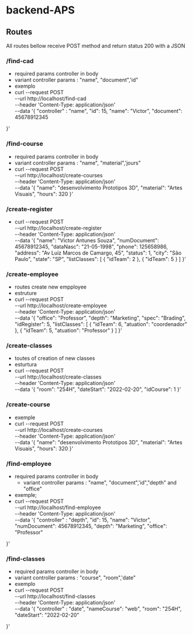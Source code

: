 # backend-APS
 
## Routes

All routes bellow receive POST method and return status 200 with a JSON

### /find-cad
- required params controller in body
- variant controller params : "name", "document",'id"
- exemplo
- curl --request POST \
  --url http://localhost/find-cad \
  --header 'Content-Type: application/json' \
  --data '{
	"controller" : "name",
	"id": 15,
	"name": "Victor",
	"document": 45678912345
	
}'

### /find-course
- required params controller in body
- variant controller params : "name", "material",'jours"
-  curl --request POST \
  --url http://localhost/create-courses \
  --header 'Content-Type: application/json' \
  --data '{
	"name": "desenvolvimento Prototipos 3D",
	"material": "Artes Visuais",
	"hours": 320
}'

### /create-register
-  curl --request POST \
  --url http://localhost/create-register \
  --header 'Content-Type: application/json' \
  --data '{
	"name": "Victor Antunes Souza",
	"numDocument": 45678912345,
	"dataNasc": "21-05-1998",
	"phone": 125658986,
	"address": "Av Luiz Marcos de Camargo, 45",
	"status": 1,
	"city": "São Paulo",
	"state": "SP",
	"listClasses": [
		{
			"idTeam": 2
		},
		{
			"idTeam": 5
		}
	]
}'

### /create-employee
- routes create new empployee
- estruture
 - curl --request POST \
  --url http://localhost/create-employee \
  --header 'Content-Type: application/json' \
  --data '{
	"office": "Professor",
	"depth": "Marketing",
	"spec": "Brading",
	"idRegister": 5,
	"listClasses": [
		{
			"idTeam": 6,
			"atuation": "coordenador"
		},
		{
			"idTeam": 5,
			"atuation": "Professor"
		}
	]
}'

### /create-classes
- toutes of creation of new classes 
- esturtura
- curl --request POST \
  --url http://localhost/create-classes \
  --header 'Content-Type: application/json' \
  --data '{
	"room": "254H",
	"dateStart": "2022-02-20",
	"idCourse": 1
}'

### /create-course
- exemple
- curl --request POST \
  --url http://localhost/create-courses \
  --header 'Content-Type: application/json' \
  --data '{
	"name": "desenvolvimento Prototipos 3D",
	"material": "Artes Visuais",
	"hours": 320
}'

### /find-employee
- required params controller in body
   - variant controller params : "name", "document",'id","depth" and "office"
- exemple;
- curl --request POST \
  --url http://localhost/find-employee \
  --header 'Content-Type: application/json' \
  --data '{
	"controller" : "depth",
	"id": 15,
	"name": "Victor",
	"numDocument": 45678912345,
	"depth": "Marketing",
	"office": "Professor"
	
}'

### /find-classes
-  required params controller in body
- variant controller params : "course", "room",'date"
- exemplo
- curl --request POST \
  --url http://localhost/find-classes \
  --header 'Content-Type: application/json' \
  --data '{
	"controller" : "date",
	"nameCourse": "web",
	"room": "254H",
	"dateStart": "2022-02-20"
	
}'